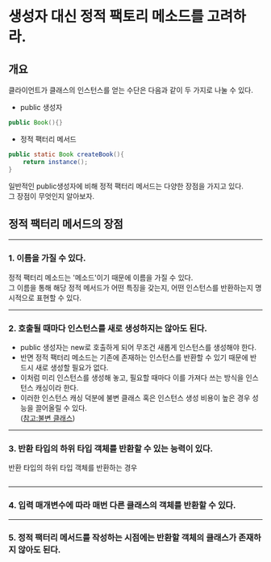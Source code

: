 # 생성자 대신 정적 팩토리 메소드를 고려하라.

## 개요

클라이언트가 클래스의 인스턴스를 얻는 수단은 다음과 같이 두 가지로 나눌 수 있다.
* public 생성자
```java
public Book(){}
```
* 정적 팩터리 메서드
```java
public static Book createBook(){
    return instance();
}
```
일반적인 public생성자에 비해 정적 팩터리 메서드는 다양한 장점을 가지고 있다.    
그 장점이 무엇인지 알아보자.

## 정적 팩터리 메서드의 장점
---
### 1. 이름을 가질 수 있다.
정적 팩터리 메소드는 '메소드'이기 때문에 이름을 가질 수 있다.   
그 이름을 통해 해당 정적 메서드가 어떤 특징을 갖는지, 어떤 인스턴스를 반환하는지 명시적으로 표현할 수 있다.

---

### 2. 호출될 때마다 인스턴스를 새로 생성하지는 않아도 된다.

* public 생성자는 new로 호출하게 되어 무조건 새롭게 인스턴스를 생성해야 한다.
* 반면 정적 팩터리 메소드는 기존에 존재하는 인스턴스를 반환할 수 있기 때문에 반드시 새로 생성할 필요가 없다.
* 이처럼 미리 인스턴스를 생성해 놓고, 필요할 때마다 이를 가져다 쓰는 방식을 인스턴스 캐싱이라 한다.
* 이러한 인스턴스 캐싱 덕분에 불변 클래스 혹은 인스턴스 생성 비용이 높은 경우 성능을 끌어올릴 수 있다.   
([참고:불변 클래스](https://rockjoon.tistory.com/42?category=843526))

---
### 3. 반환 타입의 하위 타입 객체를 반환할 수 있는 능력이 있다.

반환 타입의 하위 타입 객체를 반환하는 경우
```java

```
---
### 4. 입력 매개변수에 따라 매번 다른 클래스의 객체를 반환할 수 있다.

---
### 5. 정적 팩터리 메서드를 작성하는 시점에는 반환할 객체의 클래스가 존재하지 않아도 된다.